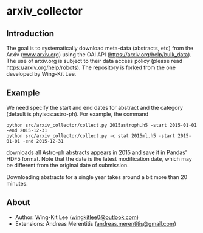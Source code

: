 # arxiv_collector

## Introduction

The goal is to systematically download meta-data (abstracts, etc) from the Arxiv (www.arxiv.org) using the OAI API (https://arxiv.org/help/bulk_data). 
The use of arxiv.org is subject to their data access policy (please read https://arxiv.org/help/robots). The repository is forked from the one developed
by Wing-Kit Lee.

## Example

We need specify the start and end dates for abstract and the category (default is phyiscs:astro-ph). For example, the command

```
python src/arxiv_collector/collect.py 2015astroph.h5 -start 2015-01-01 -end 2015-12-31
python src/arxiv_collector/collect.py -c stat 2015ml.h5 -start 2015-01-01 -end 2015-12-31
```

downloads all Astro-ph abstracts appears in 2015 and save it in Pandas' HDF5 format. Note that the date is the latest modification date, which may be different from the original date of submission.

Downloading abstracts for a single year takes around a bit more than 20 minutes.

## About
* Author: Wing-Kit Lee (wingkitlee0@outlook.com)
* Extensions: Andreas Merentitis (andreas.merentitis@gmail.com)

